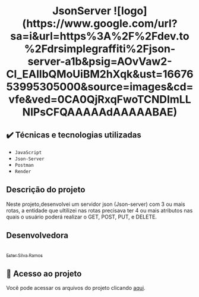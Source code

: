 <h1 align="center"> JsonServer 
![logo](https://www.google.com/url?sa=i&url=https%3A%2F%2Fdev.to%2Fdrsimplegraffiti%2Fjson-server-a1b&psig=AOvVaw2-Cl_EAllbQMoUiBM2hXqk&ust=1667653995305000&source=images&cd=vfe&ved=0CA0QjRxqFwoTCNDImLLNlPsCFQAAAAAdAAAAABAE) </h1>

## ✔️ Técnicas e tecnologias utilizadas

- ``JavaScript``
- ``Json-Server``
- ``Postman``
- ``Render``


## Descrição do projeto 

<p align="justify">
  
 Neste projeto,desenvolvei um servidor json (Json-server) com 3 ou mais rotas,
 a entidade que ultilizei nas rotas precisava ter 4 ou mais atributos nas quais o
 usuário poderá realizar o GET, POST, PUT, e DELETE.

</p>

## Desenvolvedora

[<br><sub>Ester Silva Ramos</sub>](https://github.com/EsterM99) 

## 📁 Acesso ao projeto
Você pode acessar os arquivos do projeto clicando [aqui](https://jsonserver-ester-zdp7.onrender.com/).
